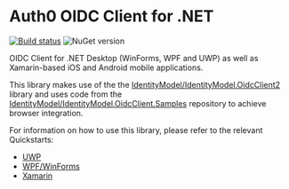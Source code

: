 # Auth0 OIDC Client for .NET

[![Build status](https://dev.azure.com/Auth0SDK/Auth0%20OIDC%20Client.NET/_apis/build/status/Auth0%20OIDC%20Client.NET-.NET%20Desktop-CI)](https://dev.azure.com/Auth0SDK/Auth0%20OIDC%20Client.NET/_build/latest?definitionId=2) ![NuGet version](https://img.shields.io/nuget/v/auth0.oidcclient.core.svg?style=flat)

OIDC Client for .NET Desktop (WinForms, WPF and UWP) as well as Xamarin-based iOS and Android mobile applications.

This library makes use of the the [IdentityModel/IdentityModel.OidcClient2](https://github.com/IdentityModel/IdentityModel.OidcClient2) library and uses code from the [IdentityModel/IdentityModel.OidcClient.Samples](https://github.com/IdentityModel/IdentityModel.OidcClient.Samples) repository to achieve browser integration.

For information on how to use this library, please refer to the relevant Quickstarts:

* [UWP](https://auth0.com/docs/quickstart/native/windows-uwp-csharp)
* [WPF/WinForms](https://auth0.com/docs/quickstart/native/wpf-winforms)
* [Xamarin](https://auth0.com/docs/quickstart/native/xamarin)
